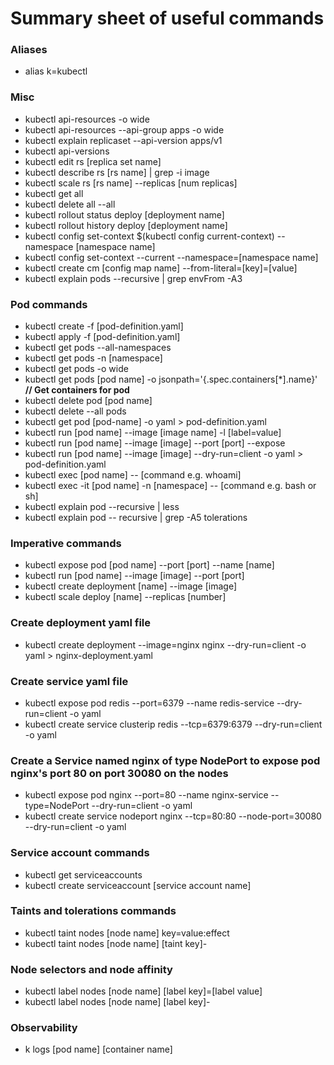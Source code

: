 # Summary sheet of useful commands

### Aliases

* alias k=kubectl

### Misc

* kubectl api-resources -o wide
* kubectl api-resources --api-group apps -o wide
* kubectl explain replicaset --api-version apps/v1
* kubectl api-versions
* kubectl edit rs [replica set name]
* kubectl describe rs [rs name] | grep -i image
* kubectl scale rs [rs name] --replicas [num replicas]
* kubectl get all
* kubectl delete all --all
* kubectl rollout status deploy [deployment name]
* kubectl rollout history deploy [deployment name]
* kubectl config set-context $(kubectl config current-context) --namespace [namespace name]
* kubectl config set-context --current --namespace=[namespace name]
* kubectl create cm [config map name] --from-literal=[key]=[value]
* kubectl explain pods --recursive | grep envFrom -A3

### Pod commands

* kubectl create -f [pod-definition.yaml]
* kubectl apply -f [pod-definition.yaml]
* kubectl get pods --all-namespaces
* kubectl get pods -n [namespace]
* kubectl get pods -o wide
* kubectl get pods [pod name] -o jsonpath='{.spec.containers[*].name}' **// Get containers for pod** 
* kubectl delete pod [pod name]
* kubectl delete --all pods
* kubectl get pod [pod-name] -o yaml > pod-definition.yaml
* kubectl run [pod name] --image [image name] -l [label=value]
* kubectl run [pod name] --image [image] --port [port] --expose
* kubectl run [pod name] --image [image] --dry-run=client -o yaml > pod-definition.yaml
* kubectl exec [pod name] -- [command e.g. whoami]
* kubectl exec -it [pod name] -n [namespace] -- [command e.g. bash or sh]
* kubectl explain pod --recursive | less
* kubectl explain pod -- recursive | grep -A5 tolerations

### Imperative commands

* kubectl expose pod [pod name] --port [port] --name [name]
* kubectl run [pod name] --image [image] --port [port]
* kubectl create deployment [name] --image [image]
* kubectl scale deploy [name] --replicas [number]

### Create deployment yaml file

* kubectl create deployment --image=nginx nginx --dry-run=client -o yaml > nginx-deployment.yaml

### Create service yaml file

* kubectl expose pod redis --port=6379 --name redis-service --dry-run=client -o yaml
* kubectl create service clusterip redis --tcp=6379:6379 --dry-run=client -o yaml

### Create a Service named nginx of type NodePort to expose pod nginx's port 80 on port 30080 on the nodes

* kubectl expose pod nginx --port=80 --name nginx-service --type=NodePort --dry-run=client -o yaml
* kubectl create service nodeport nginx --tcp=80:80 --node-port=30080 --dry-run=client -o yaml

### Service account commands

* kubectl get serviceaccounts
* kubectl create serviceaccount [service account name]

### Taints and tolerations commands

* kubectl taint nodes [node name] key=value:effect
* kubectl taint nodes [node name] [taint key]-

### Node selectors and node affinity

* kubectl label nodes [node name] [label key]=[label value]
* kubectl label nodes [node name] [label key]-

### Observability
* k logs [pod name] [container name]
